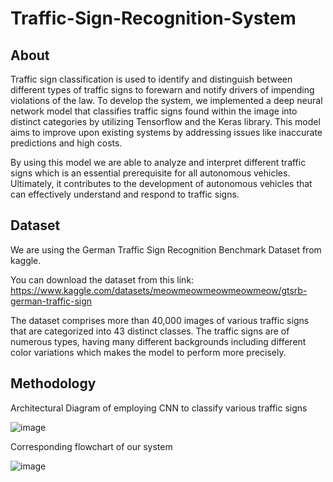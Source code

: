 # Traffic-Sign-Recognition-System
## About
Traffic sign classification is used to identify and distinguish between different types of traffic signs to forewarn and notify drivers of impending violations of the law. To develop the system, we implemented a deep neural network model that classifies traffic signs found within the image into distinct categories by utilizing Tensorflow and the Keras library. This model aims to improve upon existing systems by addressing issues like inaccurate predictions and high costs. 

By using this model we are able to analyze and interpret different traffic signs which is an essential prerequisite for all autonomous vehicles. 
Ultimately, it contributes to the development of autonomous vehicles that can effectively understand and respond to traffic signs.

## Dataset
We are using the German Traffic Sign Recognition Benchmark Dataset from kaggle.

You can download the dataset from this link: https://www.kaggle.com/datasets/meowmeowmeowmeowmeow/gtsrb-german-traffic-sign

The dataset comprises more than 40,000 images of various traffic signs that are categorized into 43 distinct classes. The traffic signs are of numerous types, having many different backgrounds including different color variations which makes the model to perform more precisely.

## Methodology
Architectural Diagram of employing CNN to classify various traffic signs

![image](https://github.com/user-attachments/assets/964d3639-6e0d-49ff-bfe4-aaefacd6f11a)


Corresponding flowchart of our system

![image](https://github.com/user-attachments/assets/3dc154e2-9d75-43d8-9f03-e1781a5401d3)





